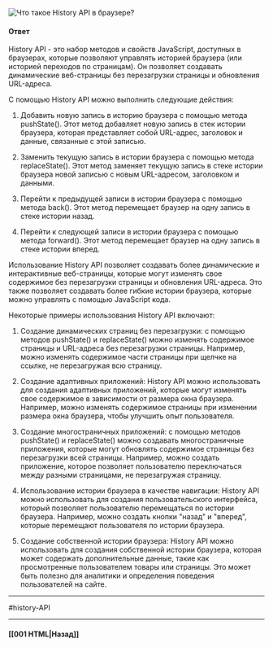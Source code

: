 ![Что такое History API в браузере?](https://youtu.be/XtQPrt8G0n8?t=352)

#### Ответ

History API - это набор методов и свойств JavaScript, доступных в браузерах, которые позволяют управлять историей браузера (или историей переходов по страницам). Он позволяет создавать динамические веб-страницы без перезагрузки страницы и обновления URL-адреса.

С помощью History API можно выполнить следующие действия:

1. Добавить новую запись в историю браузера с помощью метода pushState(). Этот метод добавляет новую запись в стек истории браузера, которая представляет собой URL-адрес, заголовок и данные, связанные с этой записью.
    
2. Заменить текущую запись в истории браузера с помощью метода replaceState(). Этот метод заменяет текущую запись в стеке истории браузера новой записью с новым URL-адресом, заголовком и данными.
    
3. Перейти к предыдущей записи в истории браузера с помощью метода back(). Этот метод перемещает браузер на одну запись в стеке истории назад.
    
4. Перейти к следующей записи в истории браузера с помощью метода forward(). Этот метод перемещает браузер на одну запись в стеке истории вперед.
    

Использование History API позволяет создавать более динамические и интерактивные веб-страницы, которые могут изменять свое содержимое без перезагрузки страницы и обновления URL-адреса. Это также позволяет создавать более гибкие истории браузера, которые можно управлять с помощью JavaScript кода.

Некоторые примеры использования History API включают:

1. Создание динамических страниц без перезагрузки: с помощью методов pushState() и replaceState() можно изменять содержимое страницы и URL-адреса без перезагрузки страницы. Например, можно изменять содержимое части страницы при щелчке на ссылке, не перезагружая всю страницу.
    
2. Создание адаптивных приложений: History API можно использовать для создания адаптивных приложений, которые могут изменять свое содержимое в зависимости от размера окна браузера. Например, можно изменять содержимое страницы при изменении размера окна браузера, чтобы улучшить опыт пользователя.
    
3. Создание многостраничных приложений: с помощью методов pushState() и replaceState() можно создавать многостраничные приложения, которые могут обновлять содержимое страницы без перезагрузки всей страницы. Например, можно создать приложение, которое позволяет пользователю переключаться между разными страницами, не перезагружая страницу.
    
4. Использование истории браузера в качестве навигации: History API можно использовать для создания пользовательского интерфейса, который позволяет пользователю перемещаться по истории браузера. Например, можно создать кнопки "назад" и "вперед", которые перемещают пользователя по истории браузера.
    
5. Создание собственной истории браузера: History API можно использовать для создания собственной истории браузера, которая может содержать дополнительные данные, такие как просмотренные пользователем товары или страницы. Это может быть полезно для аналитики и определения поведения пользователей на сайте.

___
#history-API

___

#### [[001 HTML|Назад]]